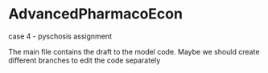 # AdvancedPharmacoEcon
case 4 - pyschosis assignment

The main file contains the draft to the model code. 
Maybe we should create different branches to edit the code separately
